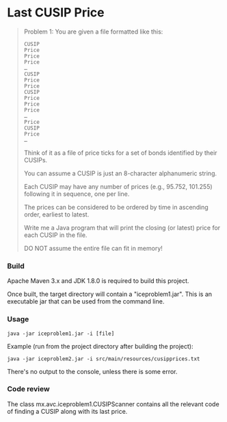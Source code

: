 # Last CUSIP Price

> Problem 1:
> You are given a file formatted like this:
> 
> ```
> CUSIP
> Price
> Price
> Price
> …
> CUSIP
> Price
> Price
> CUSIP
> Price
> Price
> Price
> …
> Price
> CUSIP
> Price
> …
> ```
> 
> Think of it as a file of price ticks for a set of bonds identified by their CUSIPs.
> 
> You can assume a CUSIP is just an 8-character alphanumeric string.
> 
> Each CUSIP may have any number of prices (e.g., 95.752, 101.255) following it in
> sequence, one per line.
> 
> The prices can be considered to be ordered by time in ascending order, earliest to latest.
> 
> Write me a Java program that will print the closing (or latest) price for each CUSIP in the file.
> 
> DO NOT assume the entire file can fit in memory!

### Build

Apache Maven 3.x and JDK 1.8.0 is required to build this project.

Once built, the target directory will contain a "iceproblem1.jar". This is an executable jar that can be used from the command line.

### Usage

```
java -jar iceproblem1.jar -i [file]
```

Example (run from the project directory after building the project):

```
java -jar iceproblem2.jar -i src/main/resources/cusipprices.txt
```

There's no output to the console, unless there is some error.

### Code review

The class mx.avc.iceproblem1.CUSIPScanner contains all the relevant code of finding a CUSIP along with its last price.
